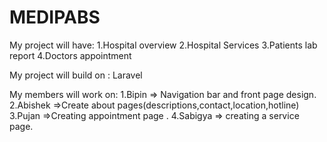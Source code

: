 # MEDIPABS

My project will have:
1.Hospital overview
2.Hospital Services
3.Patients lab report
4.Doctors appointment

My project will build on :
Laravel

My members will work on:
1.Bipin => Navigation bar and front page design.
2.Abishek =>Create about pages(descriptions,contact,location,hotline)
3.Pujan =>Creating appointment page .
4.Sabigya => creating a service page.
         